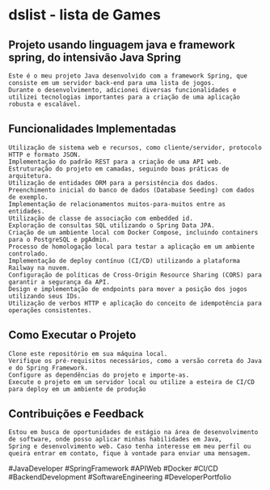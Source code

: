 # dslist - lista de Games
## Projeto usando linguagem java e framework spring, do intensivão Java Spring

    Este é o meu projeto Java desenvolvido com a framework Spring, que consiste em um servidor back-end para uma lista de jogos. 
    Durante o desenvolvimento, adicionei diversas funcionalidades e utilizei tecnologias importantes para a criação de uma aplicação robusta e escalável.

## Funcionalidades Implementadas
    Utilização de sistema web e recursos, como cliente/servidor, protocolo HTTP e formato JSON.
    Implementação do padrão REST para a criação de uma API web.
    Estruturação do projeto em camadas, seguindo boas práticas de arquitetura.
    Utilização de entidades ORM para a persistência dos dados.
    Preenchimento inicial do banco de dados (Database Seeding) com dados de exemplo.
    Implementação de relacionamentos muitos-para-muitos entre as entidades.
    Utilização de classe de associação com embedded id.
    Exploração de consultas SQL utilizando o Spring Data JPA.
    Criação de um ambiente local com Docker Compose, incluindo containers para o PostgreSQL e pgAdmin.
    Processo de homologação local para testar a aplicação em um ambiente controlado.
    Implementação de deploy contínuo (CI/CD) utilizando a plataforma Railway na nuvem.
    Configuração de políticas de Cross-Origin Resource Sharing (CORS) para garantir a segurança da API.
    Design e implementação de endpoints para mover a posição dos jogos utilizando seus IDs.
    Utilização de verbos HTTP e aplicação do conceito de idempotência para operações consistentes.

## Como Executar o Projeto

    Clone este repositório em sua máquina local.
    Verifique os pré-requisitos necessários, como a versão correta do Java e do Spring Framework.
    Configure as dependências do projeto e importe-as.
    Execute o projeto em um servidor local ou utilize a esteira de CI/CD para deploy em um ambiente de produção

## Contribuições e Feedback
    Estou em busca de oportunidades de estágio na área de desenvolvimento de software, onde posso aplicar minhas habilidades em Java,
    Spring e desenvolvimento web. Caso tenha interesse em meu perfil ou queira entrar em contato, fique à vontade para enviar uma mensagem.

  #JavaDeveloper #SpringFramework #APIWeb #Docker #CI/CD #BackendDevelopment #SoftwareEngineering #DeveloperPortfolio




